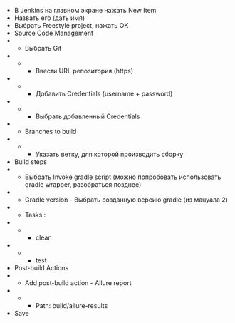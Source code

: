 - В Jenkins на главном экране нажать New Item 
- Назвать его (дать имя)
- Выбрать Freestyle project, нажать OK
- Source Code Management
- - Выбрать Git
- - - Ввести URL репозитория (https)
- - - Добавить Credentials (username + password)
- - - Выбрать добавленный Credentials
- - Branches to build
- - - Указать ветку, для которой производить сборку
- Build steps
- - Выбрать Invoke gradle script (можно попробовать использовать gradle wrapper, разобраться позднее)
- - Gradle version - Выбрать созданную версию gradle (из мануала 2)
- - Tasks : 
- - - clean
- - - test
- Post-build Actions
- - Add post-build action - Allure report
- - - Path: build/allure-results
- Save